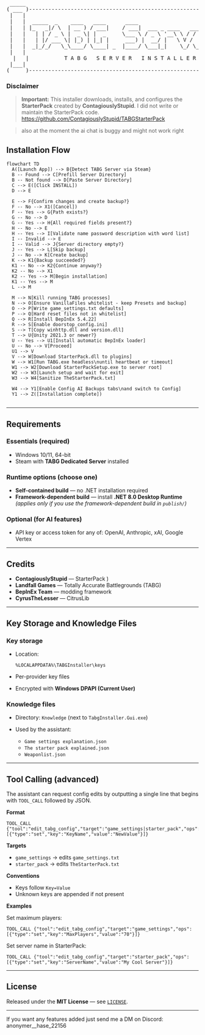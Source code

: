 <div align="center">

<pre>
 _____                                                               _____ 
( ___ )-------------------------------------------------------------( ___ )
 |   |                                                               |   | 
 |   |  _____  _    ____   ____      ____                            |   | 
 |   | |_   _|/ \  | __ ) / ___|    / ___|  ___ _ ____   _____ _ __  |   | 
 |   |   | | / _ \ |  _ \| |  _     \___ \ / _ \ '__\ \ / / _ \ '__| |   | 
 |   |   | |/ ___ \| |_) | |_| |     ___) |  __/ |   \ V /  __/ |    |   | 
 |   |  _|_/_/   \_\____/ \____| _  |____/ \___|_|    \_/ \___|_|    |   | 
 |   |                                                               |   | 
  |   |           T A B G   S E R V E R   I N S T A L L E R           |   |  
 |___|                                                               |___| 
(_____)-------------------------------------------------------------(_____) 
</pre>

</div>

### Disclaimer 

> **Important:**
> This installer downloads, installs, and configures the **StarterPack** created by **ContagiouslyStupid**. I did not write or maintain the StarterPack code. https://github.com/ContagiouslyStupid/TABGStarterPack

>also at the moment the ai chat is buggy and might not work right





## Installation Flow

```mermaid
flowchart TD
  A([Launch App]) --> B{Detect TABG Server via Steam}
  B -- Found --> C[Prefill Server Directory]
  B -- Not found --> D[Paste Server Directory]
  C --> E([Click INSTALL])
  D --> E

  E --> F{Confirm changes and create backup?}
  F -- No --> X1([Cancel])
  F -- Yes --> G{Path exists?}
  G -- No --> D
  G -- Yes --> H{All required fields present?}
  H -- No --> E
  H -- Yes --> I[Validate name password description with word list]
  I -- Invalid --> E
  I -- Valid --> J{Server directory empty?}
  J -- Yes --> L[Skip backup]
  J -- No --> K[Create backup]
  K --> K1{Backup succeeded?}
  K1 -- No --> K2{Continue anyway?}
  K2 -- No --> X1
  K2 -- Yes --> M[Begin installation]
  K1 -- Yes --> M
  L --> M

  M --> N[Kill running TABG processes]
  N --> O[Ensure VanillaFiles whitelist - keep Presets and backup]
  O --> P[Write game_settings.txt defaults]
  P --> Q[Hard reset files not in whitelist]
  Q --> R[Install BepInEx 5.4.22]
  R --> S[Enable doorstop_config.ini]
  S --> T[Copy winhttp.dll and version.dll]
  T --> U{Unity 2021.3 or newer?}
  U -- Yes --> U1[Install automatic BepInEx loader]
  U -- No --> V[Proceed]
  U1 --> V
  V --> W[Download StarterPack.dll to plugins]
  W --> W1[Run TABG.exe headless\nuntil heartbeat or timeout]
  W1 --> W2[Download StarterPackSetup.exe to server root]
  W2 --> W3[Launch setup and wait for exit]
  W3 --> W4[Sanitize TheStarterPack.txt]

  W4 --> Y1[Enable Config AI Backups tabs\nand switch to Config]
  Y1 --> Z([Installation complete])


```
---

## Requirements

### Essentials (required)

* Windows 10/11, 64-bit
* Steam with **TABG Dedicated Server** installed

### Runtime options (choose one)

* **Self-contained build** — no .NET installation required
* **Framework-dependent build** — install **.NET 8.0 Desktop Runtime**
  *(applies only if you use the framework-dependent build in `publish/`)*

### Optional (for AI features)

* API key or access token for any of: OpenAI, Anthropic, xAI, Google Vertex

---

## Credits

* **ContagiouslyStupid** — StarterPack )
* **Landfall Games** — Totally Accurate Battlegrounds (TABG)
* **BepInEx Team** — modding framework
* **CyrusTheLesser** — CitrusLib

---

## Key Storage and Knowledge Files

### Key storage

* Location:

  ```
  %LOCALAPPDATA%\TABGInstaller\keys
  ```
* Per-provider key files
* Encrypted with **Windows DPAPI (Current User)**

### Knowledge files

* Directory: `Knowledge` (next to `TabgInstaller.Gui.exe`)
* Used by the assistant:

  * `Game settings explanation.json`
  * `The starter pack explained.json`
  * `Weaponlist.json`

---

## Tool Calling (advanced)

The assistant can request config edits by outputting a single line that begins with `TOOL_CALL` followed by JSON.

**Format**

```text
TOOL_CALL {"tool":"edit_tabg_config","target":"game_settings|starter_pack","ops":[{"type":"set","key":"KeyName","value":"NewValue"}]}
```

**Targets**

* `game_settings` → edits `game_settings.txt`
* `starter_pack` → edits `TheStarterPack.txt`

**Conventions**

* Keys follow `Key=Value`
* Unknown keys are appended if not present

**Examples**

Set maximum players:

```text
TOOL_CALL {"tool":"edit_tabg_config","target":"game_settings","ops":[{"type":"set","key":"MaxPlayers","value":"70"}]}
```

Set server name in StarterPack:

```text
TOOL_CALL {"tool":"edit_tabg_config","target":"starter_pack","ops":[{"type":"set","key":"ServerName","value":"My Cool Server"}]}
```

---

## License

Released under the **MIT License** — see [`LICENSE`](./LICENSE).

---

If you want any features added just send me a DM on Discord: anonymer__hase_22156

